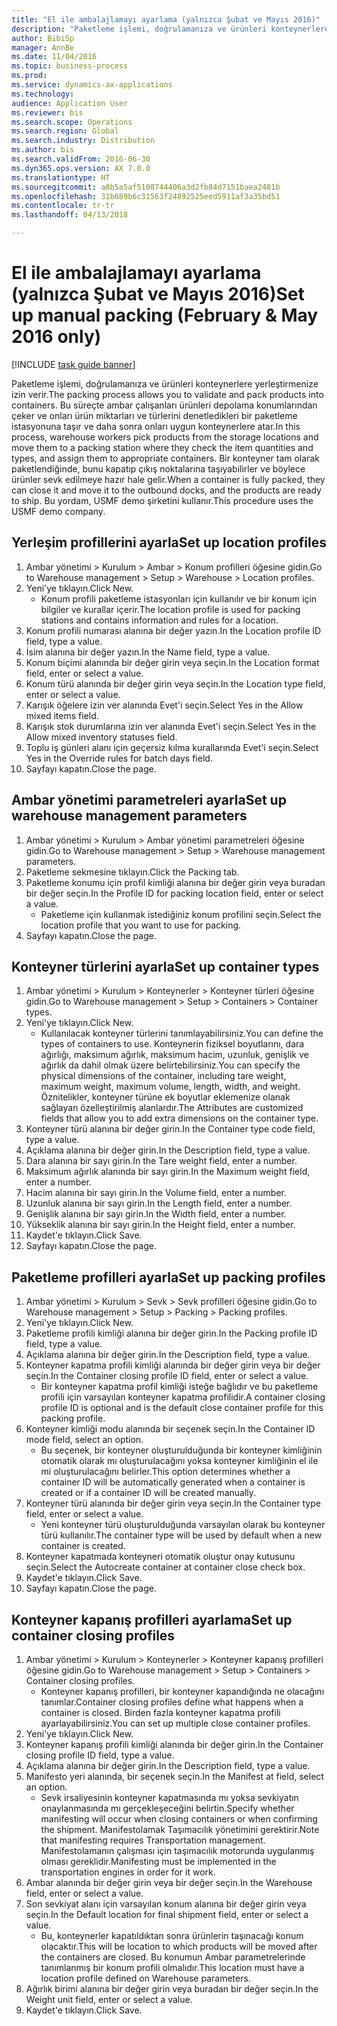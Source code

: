 ```yaml
--- 
title: "El ile ambalajlamayı ayarlama (yalnızca Şubat ve Mayıs 2016)"
description: "Paketleme işlemi, doğrulamanıza ve ürünleri konteynerlere yerleştirmenize izin verir."
author: BibiSp
manager: AnnBe
ms.date: 11/04/2016
ms.topic: business-process
ms.prod: 
ms.service: dynamics-ax-applications
ms.technology: 
audience: Application User
ms.reviewer: bis
ms.search.scope: Operations
ms.search.region: Global
ms.search.industry: Distribution
ms.author: bis
ms.search.validFrom: 2016-06-30
ms.dyn365.ops.version: AX 7.0.0
ms.translationtype: HT
ms.sourcegitcommit: a8b5a5af5108744406a3d2fb84d7151baea2481b
ms.openlocfilehash: 31b689b6c31563f24892525eed5911af3a35bd51
ms.contentlocale: tr-tr
ms.lasthandoff: 04/13/2018

---
```

# <a name="set-up-manual-packing-february--may-2016-only"></a><span data-ttu-id="f7d2e-103">El ile ambalajlamayı ayarlama (yalnızca Şubat ve Mayıs 2016)</span><span class="sxs-lookup"><span data-stu-id="f7d2e-103">Set up manual packing (February & May 2016 only)</span></span>

[!INCLUDE [task guide banner](../../includes/task-guide-banner.md)]

<span data-ttu-id="f7d2e-104">Paketleme işlemi, doğrulamanıza ve ürünleri konteynerlere yerleştirmenize izin verir.</span><span class="sxs-lookup"><span data-stu-id="f7d2e-104">The packing process allows you to validate and pack products into containers.</span></span> <span data-ttu-id="f7d2e-105">Bu süreçte ambar çalışanları ürünleri depolama konumlarından çeker ve onları ürün miktarları ve türlerini denetledikleri bir paketleme istasyonuna taşır ve daha sonra onları uygun konteynerlere atar.</span><span class="sxs-lookup"><span data-stu-id="f7d2e-105">In this process, warehouse workers pick products from the storage locations and move them to a packing station where they check the item quantities and types, and assign them to appropriate containers.</span></span> <span data-ttu-id="f7d2e-106">Bir konteyner tam olarak paketlendiğinde, bunu kapatıp çıkış noktalarına taşıyabilirler ve böylece ürünler sevk edilmeye hazır hale gelir.</span><span class="sxs-lookup"><span data-stu-id="f7d2e-106">When a container is fully packed, they can close it and move it to the outbound docks, and the products are ready to ship.</span></span> <span data-ttu-id="f7d2e-107">Bu yordam, USMF demo şirketini kullanır.</span><span class="sxs-lookup"><span data-stu-id="f7d2e-107">This procedure uses the USMF demo company.</span></span>


## <a name="set-up-location-profiles"></a><span data-ttu-id="f7d2e-108">Yerleşim profillerini ayarla</span><span class="sxs-lookup"><span data-stu-id="f7d2e-108">Set up location profiles</span></span>
1. <span data-ttu-id="f7d2e-109">Ambar yönetimi > Kurulum > Ambar > Konum profilleri öğesine gidin.</span><span class="sxs-lookup"><span data-stu-id="f7d2e-109">Go to Warehouse management > Setup > Warehouse > Location profiles.</span></span>
2. <span data-ttu-id="f7d2e-110">Yeni'ye tıklayın.</span><span class="sxs-lookup"><span data-stu-id="f7d2e-110">Click New.</span></span>
    * <span data-ttu-id="f7d2e-111">Konum profili paketleme istasyonları için kullanılır ve bir konum için bilgiler ve kurallar içerir.</span><span class="sxs-lookup"><span data-stu-id="f7d2e-111">The location profile is used for packing stations and contains information and rules for a location.</span></span>  
3. <span data-ttu-id="f7d2e-112">Konum profili numarası alanına bir değer yazın.</span><span class="sxs-lookup"><span data-stu-id="f7d2e-112">In the Location profile ID field, type a value.</span></span>
4. <span data-ttu-id="f7d2e-113">İsim alanına bir değer yazın.</span><span class="sxs-lookup"><span data-stu-id="f7d2e-113">In the Name field, type a value.</span></span>
5. <span data-ttu-id="f7d2e-114">Konum biçimi alanında bir değer girin veya seçin.</span><span class="sxs-lookup"><span data-stu-id="f7d2e-114">In the Location format field, enter or select a value.</span></span>
6. <span data-ttu-id="f7d2e-115">Konum türü alanında bir değer girin veya seçin.</span><span class="sxs-lookup"><span data-stu-id="f7d2e-115">In the Location type field, enter or select a value.</span></span>
7. <span data-ttu-id="f7d2e-116">Karışık öğelere izin ver alanında Evet'i seçin.</span><span class="sxs-lookup"><span data-stu-id="f7d2e-116">Select Yes in the Allow mixed items field.</span></span>
8. <span data-ttu-id="f7d2e-117">Karışık stok durumlarına izin ver alanında Evet'i seçin.</span><span class="sxs-lookup"><span data-stu-id="f7d2e-117">Select Yes in the Allow mixed  inventory statuses field.</span></span>
9. <span data-ttu-id="f7d2e-118">Toplu iş günleri alanı için geçersiz kılma kurallarında Evet'i seçin.</span><span class="sxs-lookup"><span data-stu-id="f7d2e-118">Select Yes in the Override rules for batch days field.</span></span>
10. <span data-ttu-id="f7d2e-119">Sayfayı kapatın.</span><span class="sxs-lookup"><span data-stu-id="f7d2e-119">Close the page.</span></span>

## <a name="set-up-warehouse-management-parameters"></a><span data-ttu-id="f7d2e-120">Ambar yönetimi parametreleri ayarla</span><span class="sxs-lookup"><span data-stu-id="f7d2e-120">Set up warehouse management parameters</span></span> 
1. <span data-ttu-id="f7d2e-121">Ambar yönetimi > Kurulum > Ambar yönetimi parametreleri öğesine gidin.</span><span class="sxs-lookup"><span data-stu-id="f7d2e-121">Go to Warehouse management > Setup > Warehouse management parameters.</span></span>
2. <span data-ttu-id="f7d2e-122">Paketleme sekmesine tıklayın.</span><span class="sxs-lookup"><span data-stu-id="f7d2e-122">Click the Packing tab.</span></span>
3. <span data-ttu-id="f7d2e-123">Paketleme konumu için profil kimliği alanına bir değer girin veya buradan bir değer seçin.</span><span class="sxs-lookup"><span data-stu-id="f7d2e-123">In the Profile ID for packing location field, enter or select a value.</span></span>
    * <span data-ttu-id="f7d2e-124">Paketleme için kullanmak istediğiniz konum profilini seçin.</span><span class="sxs-lookup"><span data-stu-id="f7d2e-124">Select the location profile that you want to use for packing.</span></span>  
4. <span data-ttu-id="f7d2e-125">Sayfayı kapatın.</span><span class="sxs-lookup"><span data-stu-id="f7d2e-125">Close the page.</span></span>

## <a name="set-up-container-types"></a><span data-ttu-id="f7d2e-126">Konteyner türlerini ayarla</span><span class="sxs-lookup"><span data-stu-id="f7d2e-126">Set up container types</span></span>
1. <span data-ttu-id="f7d2e-127">Ambar yönetimi > Kurulum > Konteynerler > Konteyner türleri öğesine gidin.</span><span class="sxs-lookup"><span data-stu-id="f7d2e-127">Go to Warehouse management > Setup > Containers > Container types.</span></span>
2. <span data-ttu-id="f7d2e-128">Yeni'ye tıklayın.</span><span class="sxs-lookup"><span data-stu-id="f7d2e-128">Click New.</span></span>
    * <span data-ttu-id="f7d2e-129">Kullanılacak konteyner türlerini tanımlayabilirsiniz.</span><span class="sxs-lookup"><span data-stu-id="f7d2e-129">You can define the types of containers to use.</span></span> <span data-ttu-id="f7d2e-130">Konteynerin fiziksel boyutlarını, dara ağırlığı, maksimum ağırlık, maksimum hacim, uzunluk, genişlik ve ağırlık da dahil olmak üzere belirtebilirsiniz.</span><span class="sxs-lookup"><span data-stu-id="f7d2e-130">You can specify the physical dimensions of the container, including tare weight, maximum weight, maximum volume, length, width, and weight.</span></span>  <span data-ttu-id="f7d2e-131">Öznitelikler, konteyner türüne ek boyutlar eklemenize olanak sağlayan özelleştirilmiş alanlardır.</span><span class="sxs-lookup"><span data-stu-id="f7d2e-131">The Attributes are customized fields that allow you to add extra dimensions on the container type.</span></span>     
3. <span data-ttu-id="f7d2e-132">Konteyner türü alanına bir değer girin.</span><span class="sxs-lookup"><span data-stu-id="f7d2e-132">In the Container type code field, type a value.</span></span>
4. <span data-ttu-id="f7d2e-133">Açıklama alanına bir değer girin.</span><span class="sxs-lookup"><span data-stu-id="f7d2e-133">In the Description field, type a value.</span></span>
5. <span data-ttu-id="f7d2e-134">Dara alanına bir sayı girin.</span><span class="sxs-lookup"><span data-stu-id="f7d2e-134">In the Tare weight field, enter a number.</span></span>
6. <span data-ttu-id="f7d2e-135">Maksimum ağırlık alanında bir sayı girin.</span><span class="sxs-lookup"><span data-stu-id="f7d2e-135">In the Maximum weight field, enter a number.</span></span>
7. <span data-ttu-id="f7d2e-136">Hacim alanına bir sayı girin.</span><span class="sxs-lookup"><span data-stu-id="f7d2e-136">In the Volume field, enter a number.</span></span>
8. <span data-ttu-id="f7d2e-137">Uzunluk alanına bir sayı girin.</span><span class="sxs-lookup"><span data-stu-id="f7d2e-137">In the Length field, enter a number.</span></span>
9. <span data-ttu-id="f7d2e-138">Genişlik alanına bir sayı girin.</span><span class="sxs-lookup"><span data-stu-id="f7d2e-138">In the Width field, enter a number.</span></span>
10. <span data-ttu-id="f7d2e-139">Yükseklik alanına bir sayı girin.</span><span class="sxs-lookup"><span data-stu-id="f7d2e-139">In the Height field, enter a number.</span></span>
11. <span data-ttu-id="f7d2e-140">Kaydet'e tıklayın.</span><span class="sxs-lookup"><span data-stu-id="f7d2e-140">Click Save.</span></span>
12. <span data-ttu-id="f7d2e-141">Sayfayı kapatın.</span><span class="sxs-lookup"><span data-stu-id="f7d2e-141">Close the page.</span></span>

## <a name="set-up-packing-profiles"></a><span data-ttu-id="f7d2e-142">Paketleme profilleri ayarla</span><span class="sxs-lookup"><span data-stu-id="f7d2e-142">Set up packing profiles</span></span>
1. <span data-ttu-id="f7d2e-143">Ambar yönetimi > Kurulum > Sevk > Sevk profilleri öğesine gidin.</span><span class="sxs-lookup"><span data-stu-id="f7d2e-143">Go to Warehouse management > Setup > Packing > Packing profiles.</span></span>
2. <span data-ttu-id="f7d2e-144">Yeni'ye tıklayın.</span><span class="sxs-lookup"><span data-stu-id="f7d2e-144">Click New.</span></span>
3. <span data-ttu-id="f7d2e-145">Paketleme profili kimliği alanına bir değer girin.</span><span class="sxs-lookup"><span data-stu-id="f7d2e-145">In the Packing profile ID field, type a value.</span></span>
4. <span data-ttu-id="f7d2e-146">Açıklama alanına bir değer girin.</span><span class="sxs-lookup"><span data-stu-id="f7d2e-146">In the Description field, type a value.</span></span>
5. <span data-ttu-id="f7d2e-147">Konteyner kapatma profili kimliği alanında bir değer girin veya bir değer seçin.</span><span class="sxs-lookup"><span data-stu-id="f7d2e-147">In the Container closing profile ID field, enter or select a value.</span></span>
    * <span data-ttu-id="f7d2e-148">Bir konteyner kapatma profil kimliği isteğe bağlıdır ve bu paketleme profili için varsayılan konteyner kapatma profilidir.</span><span class="sxs-lookup"><span data-stu-id="f7d2e-148">A container closing profile ID is optional and is the default close container profile for this packing profile.</span></span>  
6. <span data-ttu-id="f7d2e-149">Konteyner kimliği modu alanında bir seçenek seçin.</span><span class="sxs-lookup"><span data-stu-id="f7d2e-149">In the Container ID mode field, select an option.</span></span>
    * <span data-ttu-id="f7d2e-150">Bu seçenek, bir konteyner oluşturulduğunda bir konteyner kimliğinin otomatik olarak mı oluşturulacağını yoksa konteyner kimliğinin el ile mi oluşturulacağını belirler.</span><span class="sxs-lookup"><span data-stu-id="f7d2e-150">This option determines whether a container ID will be automatically generated when a container is created or if a container ID will be created manually.</span></span>  
7. <span data-ttu-id="f7d2e-151">Konteyner türü alanında bir değer girin veya seçin.</span><span class="sxs-lookup"><span data-stu-id="f7d2e-151">In the Container type field, enter or select a value.</span></span>
    * <span data-ttu-id="f7d2e-152">Yeni konteyner türü oluşturulduğunda varsayılan olarak bu konteyner türü kullanılır.</span><span class="sxs-lookup"><span data-stu-id="f7d2e-152">The container type will be used by default when a new container is created.</span></span>  
8. <span data-ttu-id="f7d2e-153">Konteyner kapatmada konteyneri otomatik oluştur onay kutusunu seçin.</span><span class="sxs-lookup"><span data-stu-id="f7d2e-153">Select the Autocreate container at container close check box.</span></span>
9. <span data-ttu-id="f7d2e-154">Kaydet'e tıklayın.</span><span class="sxs-lookup"><span data-stu-id="f7d2e-154">Click Save.</span></span>
10. <span data-ttu-id="f7d2e-155">Sayfayı kapatın.</span><span class="sxs-lookup"><span data-stu-id="f7d2e-155">Close the page.</span></span>

## <a name="set-up-container-closing-profiles"></a><span data-ttu-id="f7d2e-156">Konteyner kapanış profilleri ayarlama</span><span class="sxs-lookup"><span data-stu-id="f7d2e-156">Set up container closing profiles</span></span>
1. <span data-ttu-id="f7d2e-157">Ambar yönetimi > Kurulum > Konteynerler > Konteyner kapanış profilleri öğesine gidin.</span><span class="sxs-lookup"><span data-stu-id="f7d2e-157">Go to Warehouse management > Setup > Containers > Container closing profiles.</span></span>
    * <span data-ttu-id="f7d2e-158">Konteyner kapanış profilleri, bir konteyner kapandığında ne olacağını tanımlar.</span><span class="sxs-lookup"><span data-stu-id="f7d2e-158">Container closing profiles define what happens when a container is closed.</span></span> <span data-ttu-id="f7d2e-159">Birden fazla konteyner kapatma profili ayarlayabilirsiniz.</span><span class="sxs-lookup"><span data-stu-id="f7d2e-159">You can set up multiple close container profiles.</span></span>       
2. <span data-ttu-id="f7d2e-160">Yeni'ye tıklayın.</span><span class="sxs-lookup"><span data-stu-id="f7d2e-160">Click New.</span></span>
3. <span data-ttu-id="f7d2e-161">Konteyner kapanış profili kimliği alanında bir değer girin.</span><span class="sxs-lookup"><span data-stu-id="f7d2e-161">In the Container closing profile ID field, type a value.</span></span>
4. <span data-ttu-id="f7d2e-162">Açıklama alanına bir değer girin.</span><span class="sxs-lookup"><span data-stu-id="f7d2e-162">In the Description field, type a value.</span></span>
5. <span data-ttu-id="f7d2e-163">Manifesto yeri alanında, bir seçenek seçin.</span><span class="sxs-lookup"><span data-stu-id="f7d2e-163">In the Manifest at field, select an option.</span></span>
    * <span data-ttu-id="f7d2e-164">Sevk irsaliyesinin konteyner kapatmasında mı yoksa sevkiyatın onaylanmasında mı gerçekleşeceğini belirtin.</span><span class="sxs-lookup"><span data-stu-id="f7d2e-164">Specify whether manifesting will occur when closing containers or when confirming the shipment.</span></span> <span data-ttu-id="f7d2e-165">Manifestolamak Taşımacılık yönetimini gerektirir.</span><span class="sxs-lookup"><span data-stu-id="f7d2e-165">Note that manifesting requires Transportation management.</span></span> <span data-ttu-id="f7d2e-166">Manifestolamanın çalışması için taşımacılık motorunda uygulanmış olması gereklidir.</span><span class="sxs-lookup"><span data-stu-id="f7d2e-166">Manifesting must be implemented in the transportation engines in order for it work.</span></span>  
6. <span data-ttu-id="f7d2e-167">Ambar alanında bir değer girin veya bir değer seçin.</span><span class="sxs-lookup"><span data-stu-id="f7d2e-167">In the Warehouse field, enter or select a value.</span></span>
7. <span data-ttu-id="f7d2e-168">Son sevkiyat alanı için varsayılan konum alanına bir değer girin veya seçin.</span><span class="sxs-lookup"><span data-stu-id="f7d2e-168">In the Default location for final shipment field, enter or select a value.</span></span>
    * <span data-ttu-id="f7d2e-169">Bu, konteynerler kapatıldıktan sonra ürünlerin taşınacağı konum olacaktır.</span><span class="sxs-lookup"><span data-stu-id="f7d2e-169">This will be location to which products will be moved after the containers are closed.</span></span> <span data-ttu-id="f7d2e-170">Bu konumun Ambar parametrelerinde tanımlanmış bir konum profili olmalıdır.</span><span class="sxs-lookup"><span data-stu-id="f7d2e-170">This location must have a location profile defined on Warehouse parameters.</span></span>  
8. <span data-ttu-id="f7d2e-171">Ağırlık birimi alanına bir değer girin veya buradan bir değer seçin.</span><span class="sxs-lookup"><span data-stu-id="f7d2e-171">In the Weight unit field, enter or select a value.</span></span>
9. <span data-ttu-id="f7d2e-172">Kaydet'e tıklayın.</span><span class="sxs-lookup"><span data-stu-id="f7d2e-172">Click Save.</span></span>


